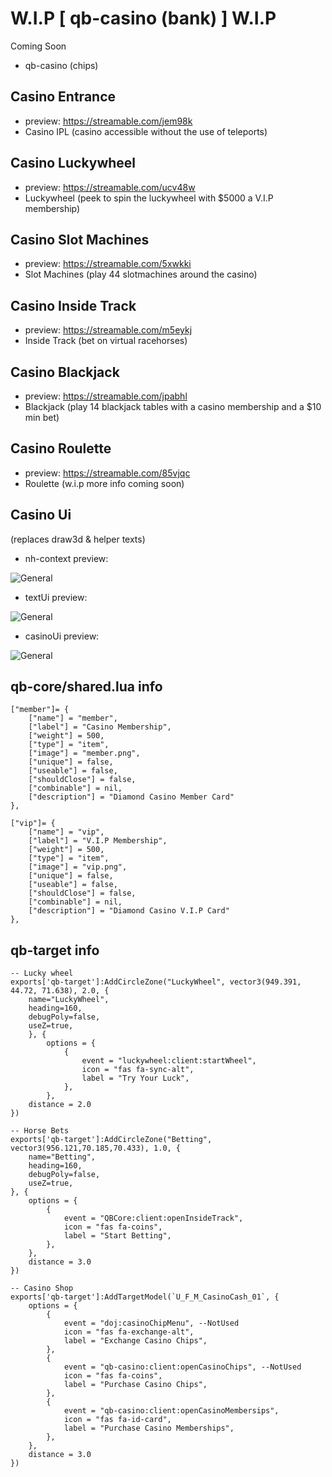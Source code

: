 # W.I.P [ qb-casino (bank) ] W.I.P


Coming Soon
- qb-casino (chips)



## Casino Entrance
- preview: https://streamable.com/jem98k
- Casino IPL
(casino accessible without the use of teleports)


## Casino Luckywheel
- preview: https://streamable.com/ucv48w
- Luckywheel
(peek to spin the luckywheel with $5000 a V.I.P membership)


## Casino Slot Machines
- preview: https://streamable.com/5xwkki
- Slot Machines
(play 44 slotmachines around the casino)


## Casino Inside Track
- preview: https://streamable.com/m5eykj
- Inside Track
(bet on virtual racehorses)


## Casino Blackjack
- preview: https://streamable.com/jpabhl
- Blackjack
(play 14 blackjack tables with a casino membership and a $10 min bet)


## Casino Roulette
- preview: https://streamable.com/85vjqc
- Roulette
(w.i.p more info coming soon)

## Casino Ui
(replaces draw3d & helper texts)
- nh-context preview:

![General](https://i.imgur.com/hDbTfbt.png)

- textUi preview:

![General](https://i.imgur.com/ywWq9sT.png)

- casinoUi preview:

![General](https://i.imgur.com/9fPvYyv.png)

## qb-core/shared.lua info
```
["member"]= {
    ["name"] = "member",
    ["label"] = "Casino Membership",
    ["weight"] = 500,
    ["type"] = "item",
    ["image"] = "member.png",
    ["unique"] = false,
    ["useable"] = false,
    ["shouldClose"] = false,
    ["combinable"] = nil,
    ["description"] = "Diamond Casino Member Card"
},

["vip"]= {
    ["name"] = "vip",
    ["label"] = "V.I.P Membership",
    ["weight"] = 500,
    ["type"] = "item",
    ["image"] = "vip.png",
    ["unique"] = false,
    ["useable"] = false,
    ["shouldClose"] = false,
    ["combinable"] = nil,
    ["description"] = "Diamond Casino V.I.P Card"
},
```

## qb-target info
```
-- Lucky wheel
exports['qb-target']:AddCircleZone("LuckyWheel", vector3(949.391, 44.72, 71.638), 2.0, {
    name="LuckyWheel",
    heading=160,
    debugPoly=false,
    useZ=true,
    }, {
        options = {
            {
                event = "luckywheel:client:startWheel",
                icon = "fas fa-sync-alt",
                label = "Try Your Luck",
            },
        },
    distance = 2.0 
})

-- Horse Bets
exports['qb-target']:AddCircleZone("Betting", vector3(956.121,70.185,70.433), 1.0, {
    name="Betting",
    heading=160,
    debugPoly=false,
    useZ=true,
}, {
    options = {
        {
            event = "QBCore:client:openInsideTrack",
            icon = "fas fa-coins",
            label = "Start Betting",
        },
    },
    distance = 3.0 
})

-- Casino Shop
exports['qb-target']:AddTargetModel(`U_F_M_CasinoCash_01`, {
	options = {
        { 
            event = "doj:casinoChipMenu", --NotUsed
            icon = "fas fa-exchange-alt",
            label = "Exchange Casino Chips", 
        },
        {
            event = "qb-casino:client:openCasinoChips", --NotUsed
            icon = "fas fa-coins",
            label = "Purchase Casino Chips", 
        },
        {
            event = "qb-casino:client:openCasinoMembersips", 
            icon = "fas fa-id-card",
            label = "Purchase Casino Memberships", 
        },
	},
	distance = 3.0 
})
```


